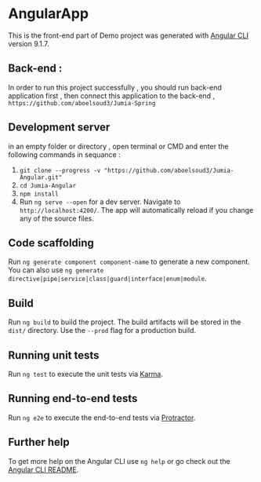 # AngularApp

This is the front-end part of Demo project was generated with [Angular CLI](https://github.com/angular/angular-cli) version 9.1.7.

## Back-end :
In order to run this project successfully , you should run back-end application first ,
then connect this application to the back-end ,
`https://github.com/aboelsoud3/Jumia-Spring`


## Development server
in an empty folder or directory , open terminal or CMD and enter the following commands in sequance :
1. `git clone --progress -v "https://github.com/aboelsoud3/Jumia-Angular.git"`
2. `cd Jumia-Angular`
3. `npm install`
3. Run `ng serve --open` for a dev server. Navigate to `http://localhost:4200/`. The app will automatically reload if you change any of the source files.

## Code scaffolding

Run `ng generate component component-name` to generate a new component. You can also use `ng generate directive|pipe|service|class|guard|interface|enum|module`.

## Build

Run `ng build` to build the project. The build artifacts will be stored in the `dist/` directory. Use the `--prod` flag for a production build.

## Running unit tests

Run `ng test` to execute the unit tests via [Karma](https://karma-runner.github.io).

## Running end-to-end tests

Run `ng e2e` to execute the end-to-end tests via [Protractor](http://www.protractortest.org/).

## Further help

To get more help on the Angular CLI use `ng help` or go check out the [Angular CLI README](https://github.com/angular/angular-cli/blob/master/README.md).
